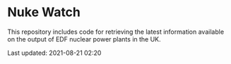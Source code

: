 # Nuke Watch

This repository includes code for retrieving the latest information available on the output of EDF nuclear power plants in the UK.

Last updated: 2021-08-21 02:20